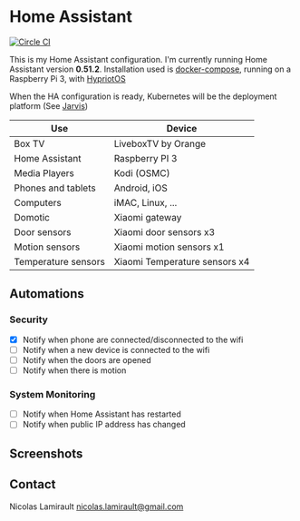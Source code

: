 # Home Assistant

[![Circle CI](https://circleci.com/gh/nlamirault/home-assistant-configuration/tree/master.svg?style=svg)](https://circleci.com/gh/nlamirault/home-assistant-configuration/tree/master)

This is my Home Assistant configuration.
I'm currently running Home Assistant version __0.51.2__. Installation used is [docker-compose](https://docs.docker.com/compose/), running on a Raspberry Pi 3, with [HypriotOS](https://blog.hypriot.com/downloads/)

When the HA configuration is ready, Kubernetes will be the deployment platform (See [Jarvis](https://github.com/zeiot/jarvis))

| Use                    | Device                         |
|------------------------|--------------------------------|
| Box TV                 | LiveboxTV by Orange            |
| Home Assistant         | Raspberry PI 3                 |
| Media Players          | Kodi (OSMC)                    |
| Phones and tablets     | Android, iOS                   |
| Computers              | iMAC, Linux, ...               |
| Domotic                | Xiaomi gateway                 |
| Door sensors           | Xiaomi door sensors x3         |
| Motion sensors         | Xiaomi motion sensors x1       |
| Temperature sensors    | Xiaomi Temperature sensors x4  |


## Automations

### Security

* [x] Notify when phone are connected/disconnected to the wifi
* [ ] Notify when a new device is connected to the wifi
* [ ] Notify when the doors are opened
* [ ] Notify when there is motion

### System Monitoring

* [ ] Notify when Home Assistant has restarted
* [ ] Notify when public IP address has changed

## Screenshots



## Contact

Nicolas Lamirault <nicolas.lamirault@gmail.com>
